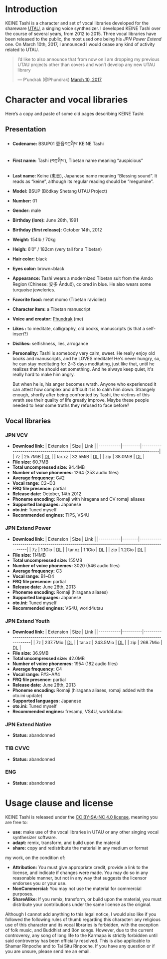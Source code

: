 # Introduction

KEINE Tashi is a character and set of vocal libraries developed for
the shareware [UTAU](http://utau2008.web.fc2.com/), a singing voice
synthesizer. I developed KEINE Tashi over the course of several years,
from 2012 to 2015. Three vocal libraries have been released to the
public, the most used one being his *JPN Power Extend* one. On March
10th, 2017, I announced I would cease any kind of activity related to
UTAU.

<blockquote class="twitter-tweet" data-dnt="true" data-theme="dark"><p
lang="en" dir="ltr">I’d like to also announce that from now on I am
dropping my previous UTAU projects other than covers and won’t develop
any new UTAU library</p>— P’undrak (@Phundrak) <a
href="https://twitter.com/Phundrak/status/840174634377105408?ref_src=twsrc%5Etfw">March
10, 2017</a></blockquote> <component is="script" async
src="https://platform.twitter.com/widgets.js"
charset="utf-8"></component>

# Character and vocal libraries
Here’s a copy and paste of some old pages describing KEINE Tashi:

<!-- ::PreviewImage -->
<!-- --- -->
<!-- src: https://cdn.phundrak.com/img/UTAU/KEINE_Tashi_1024.webp -->
<!-- width: 1024 -->
<!-- preview: https://cdn.phundrak.com/img/UTAU/KEINE_Tashi_512.webp -->
<!-- previewWidth: 512 -->
<!-- alt: Illustration of KEINE Tashi -->
<!-- --- -->
<!-- Illustration of KEINE Tashi -->
<!-- :: -->

## Presentation

-   **Codename:** BSUP01 恵音བཀྲ་ཤིས་ KEINE Tashi
-   **First name:** Tashi (བཀྲ་ཤིས་), Tibetan name meaning “auspicious”
-   **Last name:** Keine (恵音), Japanese name meaning “Blessing
    sound”. It reads as “keine”, although its regular reading should
    be “megumine”.
-   **Model:** BSUP (Bödkay Shetang UTAU Project)
-   **Number:** 01
-   **Gender:** male
-   **Birthday (lore):** June 28th, 1991
-   **Birthday (first release):** October 14th, 2012
-   **Weight:** 154lb / 70kg
-   **Heigh:** 6′0″ / 182cm (very tall for a Tibetan)
-   **Hair color:** black
-   **Eyes color:** brown~black
-   **Appearance:** Tashi wears a modernized Tibetan suit from the
    Amdo Region (Chinese: 安多 Ānduō), colored in blue. He also wears
    some turquoise jeweleries.
-   **Favorite food:** meat momo (Tibetan raviolies)
-   **Character item:** a Tibetan manuscript
-   **Voice and creator:** [Phundrak](https://phundrak.com) (me)
-   **Likes :** to meditate, calligraphy, old books, manuscripts (is
    that a self-insert?)
-   **Dislikes:** selfishness, lies, arrogance
-   **Personality:** Tashi is somebody very calm, sweet. He really
    enjoy old books and manuscripts, and he LOVES meditate! He's never
    hungry, so, he can stay meditating for 2~3 days meditating, just
    like that, until he realizes that he should eat something. And he
    always keep quiet, it's really hard to make him angry.

    But when he is, his anger becomes wrath. Anyone who experienced it
    can attest how complex and difficult it is to calm him down.
    Strangely enough, shortly after being confronted by Tashi, the
    victims of this wrath see their quality of life greatly improve.
    Maybe these people needed to hear some truths they refused to face
    before?

## Vocal libraries
### JPN VCV
-   **Download link:**
    | Extension | Size    | Link                                                                              |
    |-----------|---------|-----------------------------------------------------------------------------------|
    | 7z        | 25.7MiB | [DL](https://cdn.phundrak.com/files/KeineTashi/BSUP01_KEINE_Tashi_JPN_VCV.7z)     |
    | tar.xz    | 32.5MiB | [DL](https://cdn.phundrak.com/files/KeineTashi/BSUP01_KEINE_Tashi_JPN_VCV.tar.xz) |
    | zip       | 38.0MiB | [DL](https://cdn.phundrak.com/files/KeineTashi/BSUP01_KEINE_Tashi_JPN_VCV.zip)    |
-   **File size:** 60.7MB
-   **Total uncompressed size:** 94.4MB
-   **Number of voice phonemes:** 1264 (253 audio files)
-   **Average frequency:** G#2
-   **Vocal range:** C2~D3
-   **FRQ file presence:** partial
-   **Release date:** October, 14th 2012
-   **Phoneme encoding:** Romaji with hiragana and CV romaji aliases
-   **Supported languages:** Japanese
-   **oto.ini:** Tuned myself
-   **Recommended engines:** TIPS, VS4U

### JPN Extend Power
-   **Download link:**
    | Extension | Size   | Link                                                                                       |
    |-----------|--------|--------------------------------------------------------------------------------------------|
    | 7z        | 1.1Gio | [DL](https://cdn.phundrak.com/files/KeineTashi/BSUP01_KEINE_Tashi_JPN_Extend_Power.7z)     |
    | tar.xz    | 1.1Gio | [DL](https://cdn.phundrak.com/files/KeineTashi/BSUP01_KEINE_Tashi_JPN_Extend_Power.tar.xz) |
    | zip       | 1.2Gio | [DL](https://cdn.phundrak.com/files/KeineTashi/BSUP01_KEINE_Tashi_JPN_Extend_Power.zip)    |
-   **File size:** 114MB
-   **Total uncompressed size:** 155MB
-   **Number of voice phonemes:** 3020 (546 audio files)
-   **Average frequency:** C3
-   **Vocal range:** B1~D4
-   **FRQ file presence:** partial
-   **Release date:** June 28th, 2013
-   **Phoneme encoding:** Romaji (hiragana aliases)
-   **Supported languages:** Japanese
-   **oto.ini:** Tuned myself
-   **Recommended engines:** VS4U, world4utau

### JPN Extend Youth

-   **Download link:**
    | Extension | Size     | Link                                                                                       |
    |-----------|----------|--------------------------------------------------------------------------------------------|
    | 7z        | 237.7Mio | [DL](https://cdn.phundrak.com/files/KeineTashi/BSUP01_KEINE_Tashi_JPN_Extend_Youth.7z)     |
    | tar.xz    | 243.5Mio | [DL](https://cdn.phundrak.com/files/KeineTashi/BSUP01_KEINE_Tashi_JPN_Extend_Youth.tar.xz) |
    | zip       | 268.7Mio | [DL](https://cdn.phundrak.com/files/KeineTashi/BSUP01_KEINE_Tashi_JPN_Extend_Youth.zip)    |
-   **File size:** 36.9MB
-   **Total uncompressed size:** 42.0MB
-   **Number of voice phonemes:** 1954 (182 audio files)
-   **Average frequency:** C4
-   **Vocal range:** F#3~A#4
-   **FRQ file presence:** partial
-   **Release date:** June 28th, 2013
-   **Phoneme encoding:** Romaji (hiragana aliases, romaji added with
    the oto.ini update)
-   **Supported languages:** Japanese
-   **oto.ini:** Tuned myself
-   **Recommended engines:** fresamp, VS4U, world4utau

### JPN Extend Native
-   **Status:** abandonned

### TIB CVVC
-   **Status:** abandonned

<!-- ::PreviewImage -->
<!-- --- -->
<!-- src: https://cdn.phundrak.com/img/UTAU/KEINE_Tashi_EN_673.webp -->
<!-- width: 673 -->
<!-- preview: https://cdn.phundrak.com/img/UTAU/KEINE_Tashi_EN_246.webp -->
<!-- previewWidth: 246 -->
<!-- alt: Illustration of KEINE Tashi EN -->
<!-- maxwidth: 300 -->
<!-- --- -->
<!-- Illustration of KEINE Tashi EN -->
<!-- :: -->

### ENG

-   **Status:** abandonned

# Usage clause and license
KEINE Tashi is released under the [CC BY-SA-NC 4.0
license](https://creativecommons.org/licenses/by-nc-sa/4.0/), meaning
you are free to:

-   **use:** make use of the vocal libraries in UTAU or any other
    singing vocal synthesizer software.
-   **adapt:** remix, transform, and build upon the material
-   **share:** copy and redistribute the material in any medium or
    format

my work, on the condition of:

-   **Attribution:** You must give appropriate credit, provide a link
    to the license, and indicate if changes were made. You may do so
    in any reasonable manner, but not in any way that suggests the
    licensor endorses you or your use.
-   **NonCommercial:** You may not use the material for commercial
    purposes.
-   **ShareAlike:** If you remix, transform, or build upon the
    material, you must distribute your contributions under the same
    license as the original.

Although I cannot add anything to this legal notice, I would also like
if you followed the following rules of thumb regarding this character:
any religious use of this character and its vocal libraries is
forbidden, with the exception of folk music, and Buddhist and Bön
songs. However, due to the current controversy, any song of long life
to the Karmapa is strictly forbidden until said controversy has been
officially resolved. This is also applicable to Shamar Rinpoche and to
Tai Situ Rinpoche. If you have any question or if you are unsure,
please send me an email.
